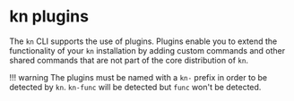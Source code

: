 # kn plugins

The `kn` CLI supports the use of plugins. Plugins enable you to extend the functionality of your `kn` installation by adding custom commands and other shared commands that are not part of the core distribution of `kn`.

!!! warning
    The plugins must be named with a `kn-` prefix in order to be detected by `kn`. `kn-func` will be detected but `func` won't be detected.

<!--TODO: Add details about installing and using different available plugins, list of available plugins-->
